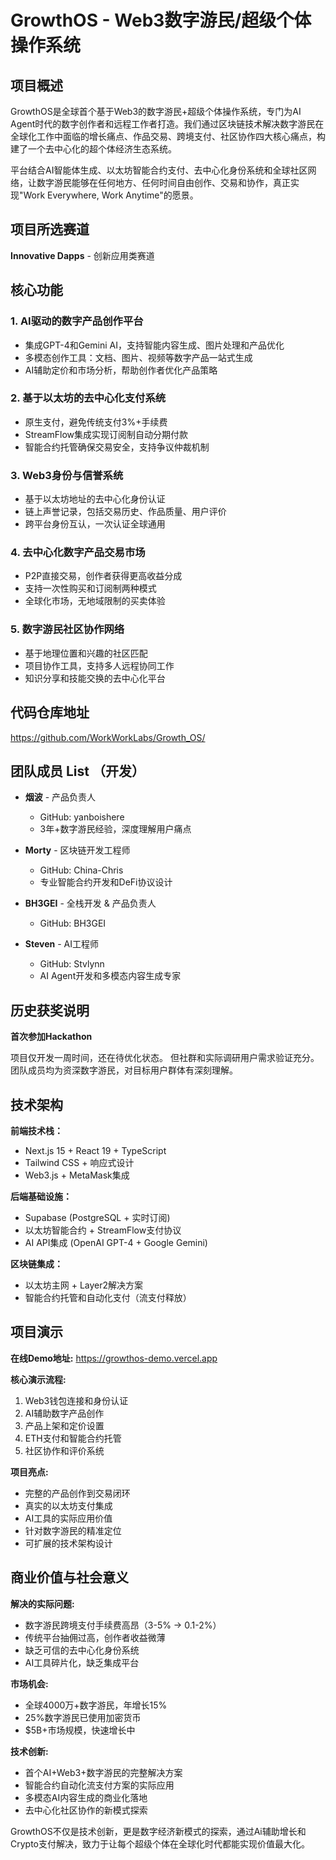 # GrowthOS - Web3数字游民/超级个体 操作系统

## 项目概述

GrowthOS是全球首个基于Web3的数字游民+超级个体操作系统，专门为AI Agent时代的数字创作者和远程工作者打造。我们通过区块链技术解决数字游民在全球化工作中面临的增长痛点、作品交易、跨境支付、社区协作四大核心痛点，构建了一个去中心化的超个体经济生态系统。

平台结合AI智能体生成、以太坊智能合约支付、去中心化身份系统和全球社区网络，让数字游民能够在任何地方、任何时间自由创作、交易和协作，真正实现"Work Everywhere, Work Anytime"的愿景。

## 项目所选赛道

**Innovative Dapps** - 创新应用类赛道

## 核心功能

### 1. AI驱动的数字产品创作平台
- 集成GPT-4和Gemini AI，支持智能内容生成、图片处理和产品优化
- 多模态创作工具：文档、图片、视频等数字产品一站式生成
- AI辅助定价和市场分析，帮助创作者优化产品策略

### 2. 基于以太坊的去中心化支付系统  
- 原生支付，避免传统支付3%+手续费
- StreamFlow集成实现订阅制自动分期付款
- 智能合约托管确保交易安全，支持争议仲裁机制

### 3. Web3身份与信誉系统
- 基于以太坊地址的去中心化身份认证
- 链上声誉记录，包括交易历史、作品质量、用户评价
- 跨平台身份互认，一次认证全球通用

### 4. 去中心化数字产品交易市场
- P2P直接交易，创作者获得更高收益分成
- 支持一次性购买和订阅制两种模式
- 全球化市场，无地域限制的买卖体验

### 5. 数字游民社区协作网络
- 基于地理位置和兴趣的社区匹配
- 项目协作工具，支持多人远程协同工作
- 知识分享和技能交换的去中心化平台

## 代码仓库地址

https://github.com/WorkWorkLabs/Growth_OS/

## 团队成员 List （开发）

- **烟波** - 产品负责人
  - GitHub: yanboishere
  - 3年+数字游民经验，深度理解用户痛点

- **Morty** - 区块链开发工程师  
  - GitHub: China-Chris
  - 专业智能合约开发和DeFi协议设计

- **BH3GEI** - 全栈开发 & 产品负责人
  - GitHub: BH3GEI

- **Steven** - AI工程师
  - GitHub: Stvlynn  
  - AI Agent开发和多模态内容生成专家

## 历史获奖说明

**首次参加Hackathon** 

项目仅开发一周时间，还在待优化状态。
但社群和实际调研用户需求验证充分。团队成员均为资深数字游民，对目标用户群体有深刻理解。

## 技术架构

**前端技术栈：**
- Next.js 15 + React 19 + TypeScript
- Tailwind CSS + 响应式设计
- Web3.js + MetaMask集成

**后端基础设施：**  
- Supabase (PostgreSQL + 实时订阅)
- 以太坊智能合约 + StreamFlow支付协议
- AI API集成 (OpenAI GPT-4 + Google Gemini)

**区块链集成：**
- 以太坊主网 + Layer2解决方案
- 智能合约托管和自动化支付（流支付释放）

## 项目演示

**在线Demo地址:** https://growthos-demo.vercel.app

**核心演示流程:**
1. Web3钱包连接和身份认证
2. AI辅助数字产品创作
3. 产品上架和定价设置  
4. ETH支付和智能合约托管
5. 社区协作和评价系统

**项目亮点:**
- 完整的产品创作到交易闭环
- 真实的以太坊支付集成  
- AI工具的实际应用价值
- 针对数字游民的精准定位
- 可扩展的技术架构设计

## 商业价值与社会意义

**解决的实际问题:**
- 数字游民跨境支付手续费高昂（3-5% → 0.1-2%）
- 传统平台抽佣过高，创作者收益微薄
- 缺乏可信的去中心化身份系统
- AI工具碎片化，缺乏集成平台

**市场机会:**
- 全球4000万+数字游民，年增长15%
- 25%数字游民已使用加密货币
- $5B+市场规模，快速增长中

**技术创新:**
- 首个AI+Web3+数字游民的完整解决方案
- 智能合约自动化流支付方案的实际应用
- 多模态AI内容生成的商业化落地
- 去中心化社区协作的新模式探索

GrowthOS不仅是技术创新，更是数字经济新模式的探索，通过Ai辅助增长和Crypto支付解决，致力于让每个超级个体在全球化时代都能实现价值最大化。
